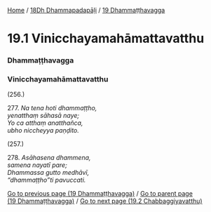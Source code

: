 
[Home](/) / [18Dh Dhammapadapāḷi](../../18Dh.md) / [19 Dhammaṭṭhavagga](../19.md)

# 19.1 Vinicchayamahāmattavatthu

### Dhammaṭṭhavagga

### Vinicchayamahāmattavatthu

(256.)

277\. _Na tena hoti dhammaṭṭho,_  
_yenatthaṃ sāhasā naye;_  
_Yo ca atthaṃ anatthañca,_  
_ubho niccheyya paṇḍito._  


(257.)

278\. _Asāhasena dhammena,_  
_samena nayatī pare;_  
_Dhammassa gutto medhāvī,_  
_“dhammaṭṭho”ti pavuccati._  


[Go to previous page (19 Dhammaṭṭhavagga)](../19.md) / [Go to parent page (19 Dhammaṭṭhavagga)](../19.md) / [Go to next page (19.2 Chabbaggiyavatthu)](19.2.md)


